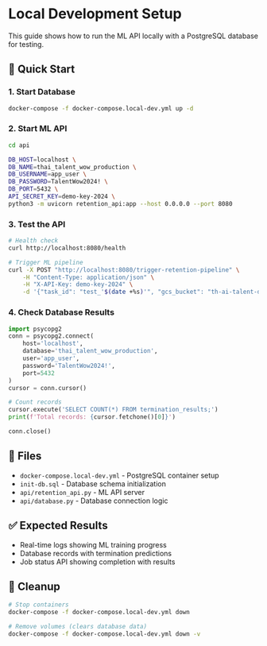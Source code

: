 # Local Development Setup

This guide shows how to run the ML API locally with a PostgreSQL database for testing.

## 🚀 Quick Start

### 1. Start Database
```bash
docker-compose -f docker-compose.local-dev.yml up -d
```

### 2. Start ML API 
```bash
cd api

DB_HOST=localhost \
DB_NAME=thai_talent_wow_production \
DB_USERNAME=app_user \
DB_PASSWORD=TalentWow2024! \
DB_PORT=5432 \
API_SECRET_KEY=demo-key-2024 \
python3 -m uvicorn retention_api:app --host 0.0.0.0 --port 8080
```

### 3. Test the API
```bash
# Health check
curl http://localhost:8080/health

# Trigger ML pipeline
curl -X POST "http://localhost:8080/trigger-retention-pipeline" \
    -H "Content-Type: application/json" \
    -H "X-API-Key: demo-key-2024" \
    -d '{"task_id": "test_'$(date +%s)'", "gcs_bucket": "th-ai-talent-data/2025-09-05"}'
```

### 4. Check Database Results
```python
import psycopg2
conn = psycopg2.connect(
    host='localhost',
    database='thai_talent_wow_production',
    user='app_user',
    password='TalentWow2024!',
    port=5432
)
cursor = conn.cursor()

# Count records
cursor.execute('SELECT COUNT(*) FROM termination_results;')
print(f'Total records: {cursor.fetchone()[0]}')

conn.close()
```

## 📁 Files

- `docker-compose.local-dev.yml` - PostgreSQL container setup
- `init-db.sql` - Database schema initialization
- `api/retention_api.py` - ML API server
- `api/database.py` - Database connection logic

## ✅ Expected Results

- Real-time logs showing ML training progress
- Database records with termination predictions  
- Job status API showing completion with results

## 🔧 Cleanup

```bash
# Stop containers
docker-compose -f docker-compose.local-dev.yml down

# Remove volumes (clears database data)
docker-compose -f docker-compose.local-dev.yml down -v
```